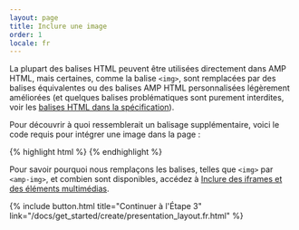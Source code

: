 ```yaml
---
layout: page
title: Inclure une image
order: 1
locale: fr
---
```


La plupart des balises HTML peuvent être utilisées directement dans AMP HTML, mais certaines, comme la balise `<img>`, sont remplacées par des balises équivalentes ou des balises AMP HTML personnalisées légèrement améliorées (et quelques balises problématiques sont purement interdites, voir les [balises HTML dans la spécification](https://github.com/ampproject/amphtml/blob/master/spec/amp-html-format.md)).

Pour découvrir à quoi ressemblerait un balisage supplémentaire, voici le code requis pour intégrer une image dans la page :

{% highlight html %}
<amp-img src="welcome.jpg" alt="Welcome" height="400" width="800"></amp-img>
{% endhighlight %}

Pour savoir pourquoi nous remplaçons les balises, telles que `<img>` par `<amp-img>`, et combien sont disponibles, accédez à [Inclure des iframes et des éléments multimédias](/docs/guides/amp_replacements.html).

{% include button.html title="Continuer à l'Étape 3" link="/docs/get_started/create/presentation_layout.fr.html" %}
